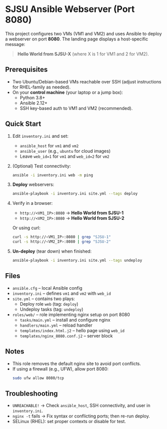 # SJSU Ansible Webserver (Port 8080)

This project configures two VMs (VM1 and VM2) and uses Ansible to deploy a webserver on port **8080**. The landing page displays a host-specific message:

> **Hello World from SJSU-X** (where X is 1 for VM1 and 2 for VM2).

## Prerequisites

- Two Ubuntu/Debian-based VMs reachable over SSH (adjust instructions for RHEL-family as needed).
- On your **control machine** (your laptop or a jump box):
  - Python 3.8+
  - Ansible 2.12+
  - SSH key-based auth to VM1 and VM2 (recommended).

## Quick Start

1. Edit `inventory.ini` and set:
   - `ansible_host` for `vm1` and `vm2`
   - `ansible_user` (e.g., `ubuntu` for cloud images)
   - Leave `web_id=1` for `vm1` and `web_id=2` for `vm2`

2. (Optional) Test connectivity:
   ```bash
   ansible -i inventory.ini web -m ping
   ```

3. **Deploy** webservers:
   ```bash
   ansible-playbook -i inventory.ini site.yml --tags deploy
   ```

4. Verify in a browser:
   - `http://<VM1_IP>:8080` → **Hello World from SJSU-1**
   - `http://<VM2_IP>:8080` → **Hello World from SJSU-2**

   Or using curl:
   ```bash
   curl -s http://<VM1_IP>:8080 | grep "SJSU-1"
   curl -s http://<VM2_IP>:8080 | grep "SJSU-2"
   ```

5. **Un-deploy** (tear down) when finished:
   ```bash
   ansible-playbook -i inventory.ini site.yml --tags undeploy
   ```

## Files

- `ansible.cfg` – local Ansible config
- `inventory.ini` – defines `vm1` and `vm2` with `web_id`
- `site.yml` – contains two plays:
  - Deploy role `web` (tag: `deploy`)
  - Undeploy tasks (tag: `undeploy`)
- `roles/web/` – role implementing nginx setup on port 8080
  - `tasks/main.yml` – install and configure nginx
  - `handlers/main.yml` – reload handler
  - `templates/index.html.j2` – hello page using `web_id`
  - `templates/nginx_8080.conf.j2` – server block

## Notes

- This role removes the default nginx site to avoid port conflicts.
- If using a firewall (e.g., UFW), allow port 8080:
  ```bash
  sudo ufw allow 8080/tcp
  ```

## Troubleshooting

- `UNREACHABLE!` → Check `ansible_host`, SSH connectivity, and user in `inventory.ini`.
- `nginx -t` fails → Fix syntax or conflicting ports; then re-run deploy.
- SELinux (RHEL): set proper contexts or disable for test.